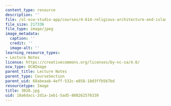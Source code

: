 ```yaml
---
content_type: resource
description: ''
file: /ol-ocw-studio-app/courses/4-614-religious-architecture-and-islamic-cultures-fall-2002/18a6dacc2d1a1eb15ad5808262576339_3028.jpg
file_size: 217336
file_type: image/jpeg
image_metadata:
  caption: ''
  credit: ''
  image-alt: ''
learning_resource_types:
- Lecture Notes
license: https://creativecommons.org/licenses/by-nc-sa/4.0/
ocw_type: OCWImage
parent_title: Lecture Notes
parent_type: CourseSection
parent_uid: 68abeaab-4eff-532c-e858-18d3ffb567bd
resourcetype: Image
title: 3028.jpg
uid: 18a6dacc-2d1a-1eb1-5ad5-808262576339
---
```

